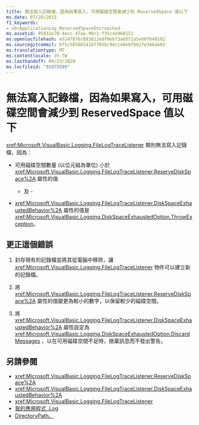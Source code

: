 ```yaml
---
title: 無法寫入記錄檔，因為如果寫入，可用磁碟空間會減少到 ReservedSpace 值以下
ms.date: 07/20/2015
f1_keywords:
- vbrApplicationLog_ReservedSpaceEncroached
ms.assetid: 95832e70-4ecc-47aa-90c1-f35c4d468151
ms.openlocfilehash: e5247876c683812edf0eb73ab5f1a5e607b48102
ms.sourcegitcommit: bf5c5850654187705bc94cc40ebfb62fe346ab02
ms.translationtype: MT
ms.contentlocale: zh-TW
ms.lasthandoff: 09/23/2020
ms.locfileid: "91075599"
---
```

# <a name="unable-to-write-to-log-file-because-writing-to-it-would-reduce-free-disk-space-below-reservedspace-value"></a>無法寫入記錄檔，因為如果寫入，可用磁碟空間會減少到 ReservedSpace 值以下

<xref:Microsoft.VisualBasic.Logging.FileLogTraceListener> 類別無法寫入記錄檔，因為：  
  
- 可用磁碟空間數量 (以位元組為單位) 小於 <xref:Microsoft.VisualBasic.Logging.FileLogTraceListener.ReserveDiskSpace%2A> 屬性的值  
  
     - 及 -  
  
- <xref:Microsoft.VisualBasic.Logging.FileLogTraceListener.DiskSpaceExhaustedBehavior%2A> 屬性的值是 <xref:Microsoft.VisualBasic.Logging.DiskSpaceExhaustedOption.ThrowException>。  
  
## <a name="to-correct-this-error"></a>更正這個錯誤  
  
1. 封存現有的記錄檔並將其從電腦中移除，讓 <xref:Microsoft.VisualBasic.Logging.FileLogTraceListener> 物件可以建立新的記錄檔。  
  
2. 將 <xref:Microsoft.VisualBasic.Logging.FileLogTraceListener.ReserveDiskSpace%2A> 屬性的值變更為較小的數字，以保留較少的磁碟空間。  
  
3. 將 <xref:Microsoft.VisualBasic.Logging.FileLogTraceListener.DiskSpaceExhaustedBehavior%2A> 屬性設定為 <xref:Microsoft.VisualBasic.Logging.DiskSpaceExhaustedOption.DiscardMessages> ，以在可用磁碟空間不足時，捨棄訊息而不發出警告。  
  
## <a name="see-also"></a>另請參閱

- <xref:Microsoft.VisualBasic.Logging.FileLogTraceListener.ReserveDiskSpace%2A>
- <xref:Microsoft.VisualBasic.Logging.FileLogTraceListener.DiskSpaceExhaustedBehavior%2A>
- <xref:Microsoft.VisualBasic.Logging.FileLogTraceListener>
- [我的應用程式 .Log](xref:Microsoft.VisualBasic.ApplicationServices.ApplicationBase.Log)
- [DirectoryPath。](xref:Microsoft.VisualBasic.ApplicationServices.ApplicationBase.Log)
